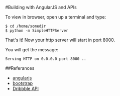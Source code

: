 


#Building with AngularJS and APIs


To view in browser, open up a terminal and type:

```
$ cd /home/somedir
$ python -m SimpleHTTPServer
```
That's it! Now your http server will start in port 8000. 

You will get the message:

```Serving HTTP on 0.0.0.0 port 8000 ..```


##Referances

- [angularjs](https://angularjs.org/)
- [bootstrap](http://getbootstrap.com/2.3.2/)
- [Dribbble API](http://developer.dribbble.com/)
